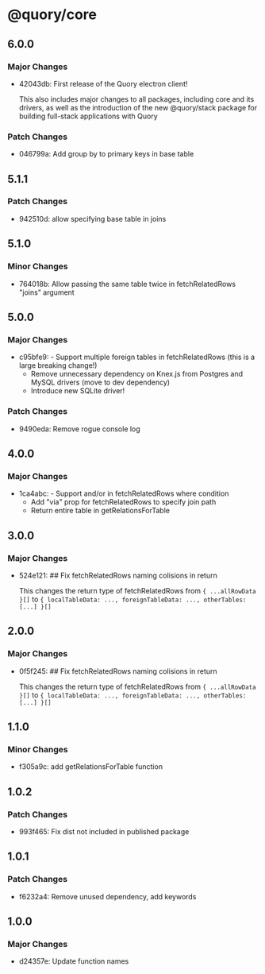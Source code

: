 # @quory/core

## 6.0.0

### Major Changes

- 42043db: First release of the Quory electron client!

  This also includes major changes to all packages, including core and its drivers, as well as the introduction of the new @quory/stack package for building full-stack applications with Quory

### Patch Changes

- 046799a: Add group by to primary keys in base table

## 5.1.1

### Patch Changes

- 942510d: allow specifying base table in joins

## 5.1.0

### Minor Changes

- 764018b: Allow passing the same table twice in fetchRelatedRows "joins" argument

## 5.0.0

### Major Changes

- c95bfe9: - Support multiple foreign tables in fetchRelatedRows (this is a large breaking change!)
  - Remove unnecessary dependency on Knex.js from Postgres and MySQL drivers (move to dev dependency)
  - Introduce new SQLite driver!

### Patch Changes

- 9490eda: Remove rogue console log

## 4.0.0

### Major Changes

- 1ca4abc: - Support and/or in fetchRelatedRows where condition
  - Add "via" prop for fetchRelatedRows to specify join path
  - Return entire table in getRelationsForTable

## 3.0.0

### Major Changes

- 524e121: ## Fix fetchRelatedRows naming colisions in return

  This changes the return type of fetchRelatedRows from `{ ...allRowData }[]` to `{ localTableData: ..., foreignTableData: ..., otherTables: [...] }[]`

## 2.0.0

### Major Changes

- 0f5f245: ## Fix fetchRelatedRows naming colisions in return

  This changes the return type of fetchRelatedRows from `{ ...allRowData }[]` to `{ localTableData: ..., foreignTableData: ..., otherTables: [...] }[]`

## 1.1.0

### Minor Changes

- f305a9c: add getRelationsForTable function

## 1.0.2

### Patch Changes

- 993f465: Fix dist not included in published package

## 1.0.1

### Patch Changes

- f6232a4: Remove unused dependency, add keywords

## 1.0.0

### Major Changes

- d24357e: Update function names
